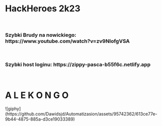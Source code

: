 <h1>HackHeroes 2k23</h1> <br />

<h3>Szybki Brudy na nowickiego: https://www.youtube.com/watch?v=zv9NlofgVSA</h3> <br />

<h3>Szybki host loginu: https://zippy-pasca-b55f6c.netlify.app</h3> <br />






<h1> A L E    K O N G O </h1>
![giphy](https://github.com/Dawidsjd/Automatizasion/assets/95742362/613ce77e-9b44-4875-885a-d3ce19033389)
